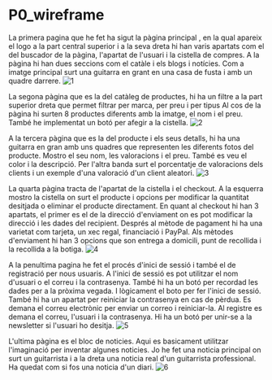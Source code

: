 # P0_wireframe
La primera pagina que he fet ha sigut la pàgina principal , en la qual apareix el logo a la part central superior i a la seva dreta hi han varis apartats com el del buscador de la pàgina, l'apartat de l'usuari i la cistella de compres.
A la pàgina hi han dues seccions com el catàle i els blogs i notícies.
Com a imatge principal surt una guitarra en grant en una casa de fusta i amb un quadre darrere.
![1](https://github.com/user-attachments/assets/f1fda561-6657-46bf-a5df-408b7ee7cced)

La segona pàgina que es la del catàleg de productes, hi ha un filtre a la part superior dreta que permet filtrar per marca, per preu i per tipus
Al cos de la pàgina hi surten 8 productes diferents amb la imatge, el nom i el preu. També he implementat un botó per afegir a la cistella.
![2](https://github.com/user-attachments/assets/d4e9209e-167e-4e18-b447-d509c0462276)

A la tercera pàgina que es la del producte i els seus detalls, hi ha una guitarra en gran amb uns quadres que representen les diferents fotos del producte. Mostro el seu nom, les valoracions i el preu. També es veu el color i la descripció.
Per l'altra banda surt el porcentatje de valoracions dels clients i un exemple d'una valoració d'un client aleatori.
![3](https://github.com/user-attachments/assets/ef6b8b5f-37e0-45dd-b498-2d53ba0b575a)

La quarta pàgina tracta de l'apartat de la cistella i el checkout. A la esquerra mostro la cistella on surt el producte i opcions per modificar la quantitat desitjada o eliminar el producte directament.
En quant al checkout hi han 3 apartats, el primer es el de la direcció d'enviament on es pot modificar la direcció i les dades del recipient. Després al mètode de pagament hi ha una varietat com tarjeta, un xec regal, financiació i PayPal.
Als mètodes d'enviament hi han 3 opcions que son entrega a domicili, punt de recollida i la recollida a la botiga.
![4](https://github.com/user-attachments/assets/57b659a6-6d45-46cf-9dea-b1923d2bcade)

A la penultima pagina he fet el procés d'inici de sessió i també el de registració per nous usuaris. A l'inici de sessió es pot utilitzar el nom d'usuari o el correu i la contrasenya. També hi ha un botó per recordad les dades per a la pròxima vegada. I lògicament el boto per fer l'inici de sessió.
També hi ha un apartat per reiniciar la contrasenya en cas de pèrdua. Es demana el correu electrònic per enviar un correo i reiniciar-la. Al registre es demana el correu, l'usuari i la contrasenya. Hi ha un botó per unir-se a la newsletter si l'usuari ho desitja.
![5](https://github.com/user-attachments/assets/73b22589-5f55-4394-b9e2-d139b171f7da)

L'ultima pàgina es el bloc de noticies. Aqui es basicament utilitzar l'imaginació per inventar algunes noticies. Jo he fet una noticia principal on surt un guitarrista i a la dreta una noticia real d'un guitarrista professional. 
Ha quedat com si fos una noticia d'un diari.
![6](https://github.com/user-attachments/assets/2fcf891f-1d78-4427-8bc2-b5abec9818c4)




